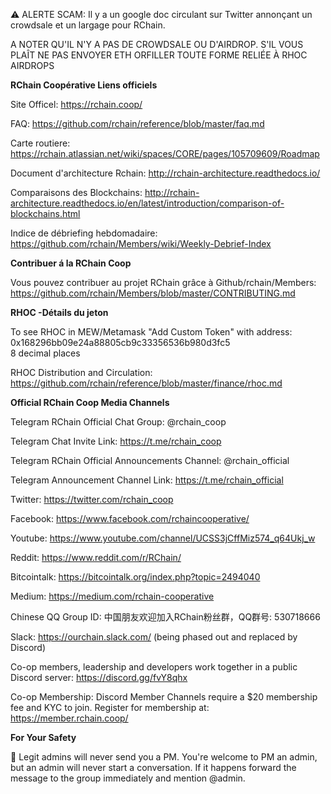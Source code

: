 :warning: ALERTE SCAM: Il y a un google doc circulant sur Twitter annonçant un crowdsale et un largage pour RChain.

A NOTER QU'IL N'Y A PAS DE CROWDSALE OU D'AIRDROP. S'IL VOUS PLAÎT NE PAS ENVOYER ETH ORFILLER TOUTE FORME RELIÉE À RHOC AIRDROPS

**RChain Coopérative Liens officiels**

Site Officel: https://rchain.coop/

FAQ: https://github.com/rchain/reference/blob/master/faq.md

Carte routiere: https://rchain.atlassian.net/wiki/spaces/CORE/pages/105709609/Roadmap

Document d'architecture Rchain: http://rchain-architecture.readthedocs.io/

Comparaisons des Blockchains: http://rchain-architecture.readthedocs.io/en/latest/introduction/comparison-of-blockchains.html


Indice de débriefing hebdomadaire: https://github.com/rchain/Members/wiki/Weekly-Debrief-Index

**Contribuer á la RChain Coop**

Vous pouvez contribuer au projet RChain grâce à Github/rchain/Members: https://github.com/rchain/Members/blob/master/CONTRIBUTING.md

**RHOC -Détails du jeton**

To see RHOC in MEW/Metamask "Add Custom Token" with address:  \
0x168296bb09e24a88805cb9c33356536b980d3fc5  \
8 decimal places

RHOC Distribution and Circulation: https://github.com/rchain/reference/blob/master/finance/rhoc.md

**Official RChain Coop Media Channels**

Telegram RChain Official Chat Group: @rchain_coop

Telegram Chat Invite Link: https://t.me/rchain_coop

Telegram RChain Official Announcements Channel: @rchain_official

Telegram Announcement Channel Link: https://t.me/rchain_official

Twitter: https://twitter.com/rchain_coop

Facebook: https://www.facebook.com/rchaincooperative/

Youtube: https://www.youtube.com/channel/UCSS3jCffMiz574_q64Ukj_w

Reddit: https://www.reddit.com/r/RChain/

Bitcointalk: https://bitcointalk.org/index.php?topic=2494040

Medium: https://medium.com/rchain-cooperative

Chinese QQ Group ID: 中国朋友欢迎加入RChain粉丝群，QQ群号: 530718666

Slack: https://ourchain.slack.com/ (being phased out and replaced by Discord)

Co-op members, leadership and developers work together in a public Discord server: https://discord.gg/fvY8qhx

Co-op Membership: Discord Member Channels require a $20 membership fee and KYC to join. Register for membership at: https://member.rchain.coop/

**For Your Safety**

:no_entry_sign: Legit admins will never send you a PM. You're welcome to PM an admin, but an admin will never start a conversation. If it happens forward the message to the group immediately and mention @admin.
